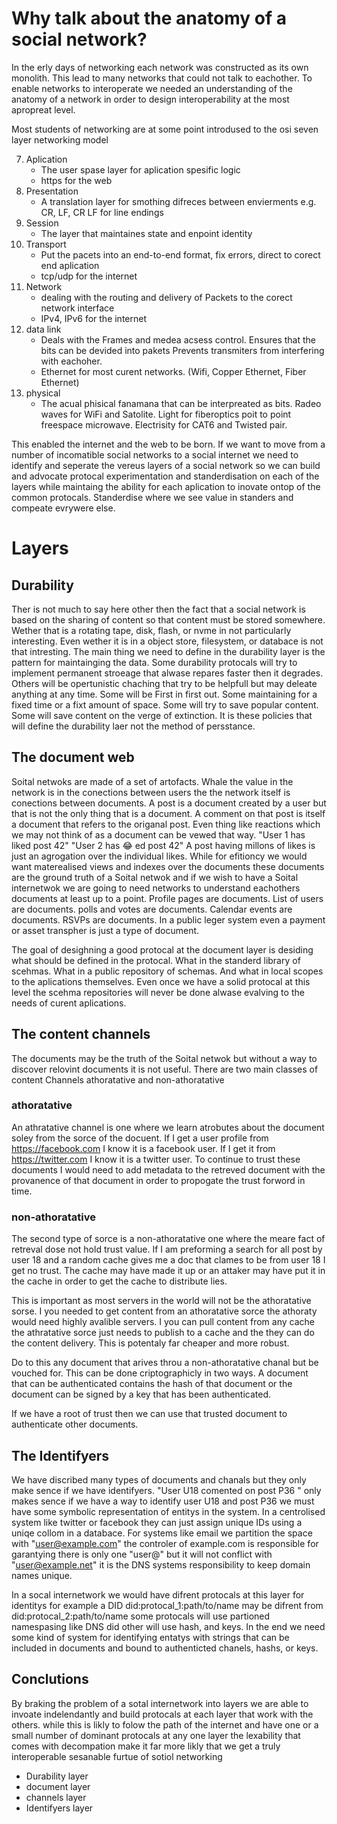 # Why talk about the anatomy of a social network?
In the erly days of networking each network was constructed
as its own monolith. This lead to many networks that could not
talk to eachother. To enable networks to interoperate we needed
an understanding of the anatomy of a network in order to design 
interoperability at the most apropreat level. 

Most students of networking are at some point introdused to the osi
seven layer networking model

  7. Aplication
     *  The user spase layer for aplication spesific logic
     *  https for the web 
  6. Presentation
     *  A translation layer for smothing difreces between envierments e.g. CR, LF, CR LF for line endings
  5. Session
     *  The layer that maintaines state and enpoint identity
  4. Transport
     *  Put the pacets into an end-to-end format, fix errors, direct to corect end aplication
     *  tcp/udp for the internet
  3. Network
     *  dealing with the routing and delivery of Packets to the corect network interface
     *  IPv4, IPv6 for the internet 
  2. data link
     *  Deals with the Frames and medea acsess control. Ensures that the bits can be devided into pakets
        Prevents transmiters from interfering with eachoher.
     *  Ethernet for most curent networks. (Wifi, Copper Ethernet, Fiber Ethernet)
  1. physical 
     *  The acual phisical fanamana that can be interpreated as bits.
        Radeo waves for WiFi and Satolite.
        Light for fiberoptics poit to point freespace microwave.
        Electrisity for CAT6 and Twisted pair.
 
 This enabled the internet and the web to be born. If we want to move from a number of incomatible
 social networks to a social internet we need to identify and seperate the vereus layers of a 
 social network so we can build and advocate protocal experimentation and standerdisation on
 each of the layers while maintaing the ability for each aplication to inovate ontop of the 
 common protocals. Standerdise where we see value in standers and compeate evrywere else.

# Layers
## Durability
Ther is not much to say here other then the fact that a social network is based on the
sharing of content so that content must be stored somewhere.
Wether that is a rotating tape, disk, flash, or nvme in not particularly interesting. 
Even wether it is in a object store, filesystem, or databace is not that intresting. 
The main thing we need to define in the durability layer is the pattern for maintainging 
the data. Some durability protocals will try to implement permanent stroeage that alwase 
repares faster then it degrades. Others will be opertunistic chaching that try to be helpfull
but may deleate anything at any time. Some will be First in first out. Some maintaining for a 
fixed time or a fixt amount of space. Some will try to save popular content. Some will
save content on the verge of extinction. 
It is these policies that will define the durability laer not the method of persstance.

## The document web
Soital netwoks are made of a set of artofacts. Whale the value in the network is in the 
conections between users the the network itself is conections between documents.
A post is a document created by a user but that is not the only thing that is a document.
A comment on that post is itself a document that refers to the origanal post.
Even thing like reactions which we may not think of as a document can be vewed that way.
"User 1 has liked post 42"
"User 2 has 😂 ed post 42"
A post having millons of likes is just an agrogation over the individual likes. While for 
efitioncy we would want materealised views and indexes over the documents these documents
are the ground truth of a Soital netwok and if we wish to have a Soital internetwok
we are going to need networks to understand eachothers documents at least up to a point.
Profile pages are documents.
List of users are documents.
polls and votes are documents.
Calendar events are documents.
RSVPs are documents.
In a public leger system even a payment or asset transpher is just a type of document. 

The goal of desighning a good protocal at the document layer is desiding what should be 
defined in the protocal. What in the standerd library of scehmas. 
What in a public repository of schemas.
And what in local scopes to the aplications themselves.
Even once we have a solid protocal at this level the scehma repositories will 
never be done alwase evalving to the needs of curent aplications.

## The content channels
The documents may be the truth of the Soital netwok but without a way to discover 
relovint documents it is not useful. There are two main classes of content
Channels athoratative and non-athoratative

### athoratative
An athratative channel is one where we learn atrobutes about the document
soley from the sorce of the docuent. If I get a user profile from https://facebook.com
I know it is a facebook user. If I get it from https://twitter.com I know it is a twitter user.
To continue to trust these documents I would need to add metadata to the retreved document with
the provanence of that document in order to propogate the trust forword in time.

### non-athoratative
The second type of sorce is a non-athoratative one where the meare fact of retreval dose not 
hold trust value.
If I am preforming a search for all post by user 18 and a random cache gives me a doc that 
clames to be from user 18 I get no trust. The cache may have made it up or an attaker may
have put it in the cache in order to get the cache to distribute lies.

This is important as most servers in the world will not be the athoratative sorse.
I you needed to get content from an athoratative sorce the athoraty would need
highly avalible servers. I you can pull content from any cache the athratative 
sorce just needs to publish to a cache and the they can do the content delivery.
This is potentaly far cheaper and more robust.

Do to this any document that arives throu a non-athoratative chanal but be vouched for.
This can be done criptographicly in two ways. 
A document that can be authenticated contains the hash of that document
or the document can be signed by a key that has been authenticated.

If we have a root of trust then we can use that trusted document to 
authenticate other documents. 


## The Identifyers
We have discribed many types of documents and chanals but
they only make sence if we have identifyers.
"User U18 comented on post P36 " only makes sence if we have a way to identify
user U18 and post P36 we must have some symbolic representation of entitys in 
the system.
In a centrolised system like twitter or facebook they can just assign unique IDs
using a uniqe collom in a databace.
For systems like email we partition the space with "user@example.com"
the controler of example.com is responsible for garantying there is only one "user@"
but it will not conflict with "user@example.net"
it is the DNS systems responsibility to keep domain names unique.

In a socal internetwork we would have difrent protocals at this layer for identitys
for example a DID did:protocal_1:path/to/name
may be difrent from did:protocal_2:path/to/name
some protocals will use partioned namespasing like DNS did other will use hash, and keys.
In the end we need some kind of system for identifying entatys with strings
that can be included in documents and bound to authenticted chanels, hashs, or keys.

## Conclutions
By braking the problem of a sotal internetwork into layers we are able
to invoate indelendantly and build protocals at each layer that work 
with the others. while this is likly to folow the path of the internet and 
have one or a small number of dominant protocals at any one layer 
the lexability that comes with decompation make it far more likly that
we get a truly interoperable sesanable furtue of sotiol networking
* Durability layer
* document layer
* channels layer
* Identifyers layer
